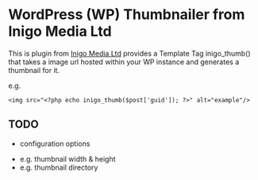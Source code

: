WordPress (WP) Thumbnailer from Inigo Media Ltd
===============================================

This is plugin from [Inigo Media Ltd](http://inigo.net/) provides a Template Tag inigo_thumb() that takes a image url hosted within your WP instance and generates a thumbnail for it.

e.g.

    <img src="<?php echo inigo_thumb($post['guid']); ?>" alt="example"/>

TODO
----

* configuration options
 - e.g. thumbnail width & height
 - e.g. thumbnail directory


